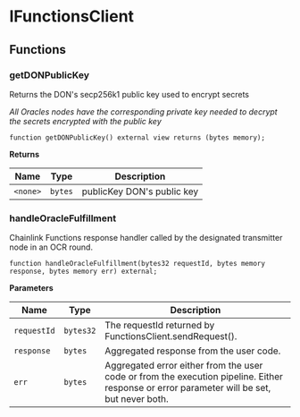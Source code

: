 # IFunctionsClient

## Functions
### getDONPublicKey

Returns the DON's secp256k1 public key used to encrypt secrets

*All Oracles nodes have the corresponding private key
needed to decrypt the secrets encrypted with the public key*


```solidity
function getDONPublicKey() external view returns (bytes memory);
```
**Returns**

|Name|Type|Description|
|----|----|-----------|
|`<none>`|`bytes`|publicKey DON's public key|


### handleOracleFulfillment

Chainlink Functions response handler called by the designated transmitter node in an OCR round.


```solidity
function handleOracleFulfillment(bytes32 requestId, bytes memory response, bytes memory err) external;
```
**Parameters**

|Name|Type|Description|
|----|----|-----------|
|`requestId`|`bytes32`|The requestId returned by FunctionsClient.sendRequest().|
|`response`|`bytes`|Aggregated response from the user code.|
|`err`|`bytes`|Aggregated error either from the user code or from the execution pipeline. Either response or error parameter will be set, but never both.|


